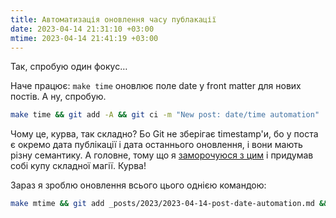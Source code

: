 ```yaml
---
title: Автоматизація оновлення часу публакації
date: 2023-04-14 21:31:10 +03:00
mtime: 2023-04-14 21:41:19 +03:00
---
```


Так, спробую один фокус…

Наче працює: `make time` оновлює поле date у front matter для нових постів.
А ну, спробую. 

```sh
make time && git add -A && git ci -m "New post: date/time automation"
```

Чому це, курва, так складно? Бо Git не зберігає timestamp'и, бо у поста є окремо дата публікації і дата останнього оновлення, і вони мають різну семантику. А головне, тому що я [заморочуюся з цим][1] і придумав собі купу складної магії. Курва!

Зараз я зроблю оновлення всього цього однією командою:

```sh
make mtime && git add _posts/2023/2023-04-14-post-date-automation.md && git ci -m "Post update"
```

[1]: /2023/01/14/make-mtime.html